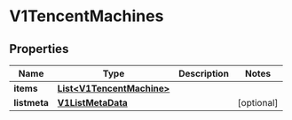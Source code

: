# V1TencentMachines

## Properties
Name | Type | Description | Notes
------------ | ------------- | ------------- | -------------
**items** | [**List&lt;V1TencentMachine&gt;**](V1TencentMachine.md) |  | 
**listmeta** | [**V1ListMetaData**](V1ListMetaData.md) |  |  [optional]
